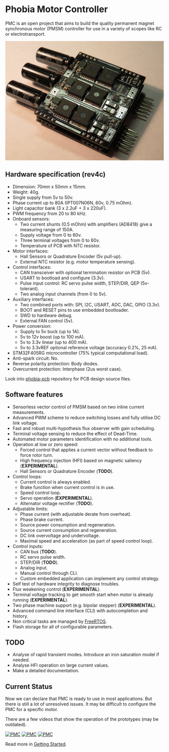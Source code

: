 # Phobia Motor Controller

PMC is an open project that aims to build the quality permanent magnet
synchronous motor (PMSM) controller for use in a variety of scopes like RC or
electrotransport.

![PMC](doc/phobia_rev4b.jpg)

## Hardware specification (rev4c)

* Dimension: 70mm x 50mm x 15mm.
* Weight: 40g.
* Single supply from 5v to 50v.
* Phase current up to 80A (IPT007N06N, 60v, 0.75 mOhm).
* Light capacitor bank (3 x 2.2uF + 3 x 220uF).
* PWM frequency from 20 to 80 kHz.
* Onboard sensors:
	* Two current shunts (0.5 mOhm) with amplifiers (AD8418) give a measuring range of 150A.
	* Supply voltage from 0 to 60v.
	* Three terminal voltages from 0 to 60v.
	* Temperature of PCB with NTC resistor.
* Motor interfaces:
	* Hall Sensors or Quadrature Encoder (5v pull-up).
	* External NTC resistor (e.g. motor temperature sensing).
* Control interfaces:
	* CAN transceiver with optional termination resistor on PCB (5v).
	* USART to bootload and configure (3.3v).
	* Pulse input control: RC servo pulse width, STEP/DIR, QEP (5v-tolerant).
	* Two analog input channels (from 0 to 5v).
* Auxiliary interfaces:
	* Two combined ports with: SPI, I2C, USART, ADC, DAC, GPIO (3.3v).
	* BOOT and RESET pins to use embedded bootloader.
	* SWD to hardware debug.
	* External FAN control (5v).
* Power conversion:
	* Supply to 5v buck (up to 1A).
	* 5v to 12v boost (up to 100 mA).
	* 5v to 3.3v linear (up to 400 mA).
	* 5v to 3.3vREF optional reference voltage (accuracy 0.2%, 25 mA).
* STM32F405RG microcontroller (75% typical computational load).
* Anti-spark circuit: No.
* Reverse polarity protection: Body diodes.
* Overcurrent protection: Interphase (2us worst case).

Look into [phobia-pcb](https://bitbucket.org/amaora/phobia-pcb) repository for
PCB design source files.

## Software features

* Sensorless vector control of PMSM based on two inline current measurements.
* Advanced PWM scheme to reduce switching losses and fully utilise DC link voltage.
* Fast and robust multi-hypothesis flux observer with gain scheduling.
* Terminal voltage sensing to reduce the effect of Dead-Time.
* Automated motor parameters identification with no additional tools.
* Operation at low or zero speed:
	* Forced control that applies a current vector without feedback to force rotor turn.
	* High frequency injection (HFI) based on magnetic saliency (**EXPERIMENTAL**).
	* Hall Sensors or Quadrature Encoder (**TODO**).
* Control loops:
	* Current control is always enabled.
	* Brake function when current control is in use.
	* Speed control loop.
	* Servo operation (**EXPERIMENTAL**).
	* Alternator voltage rectifier (**TODO**).
* Adjustable limits:
	* Phase current (with adjustable derate from overheat).
	* Phase brake current.
	* Source power consumption and regeneration.
	* Source current consumption and regeneration.
	* DC link overvoltage and undervoltage.
	* Maximal speed and acceleration (as part of speed control loop).
* Control inputs:
	* CAN bus (**TODO**).
	* RC servo pulse width.
	* STEP/DIR (**TODO**).
	* Analog input.
	* Manual control through CLI.
	* Custom embedded application can implement any control strategy.
* Self test of hardware integrity to diagnose troubles.
* Flux weakening control (**EXPERIMENTAL**).
* Terminal voltage tracking to get smooth start when motor is already running (**EXPERIMENTAL**).
* Two phase machine support (e.g. bipolar stepper) (**EXPERIMENTAL**).
* Advanced command line interface (CLI) with autocompletion and history.
* Non critical tasks are managed by [FreeRTOS](http://www.freertos.org/).
* Flash storage for all of configurable parameters.

## TODO

* Analyse of rapid transient modes. Introduce an iron saturation model if needed.
* Analyse HFI operation on large current values.
* Make a detailed documentation.

## Current Status

Now we can declare that PMC is ready to use in most applications. But there is
still a lot of unresolved issues. It may be difficult to configure the PMC for
a specific motor.

There are a few videos that show the operation of the prototypes (may be outdated).

[![PMC](https://i.ytimg.com/vi/ANp_5zZkh48/default.jpg)](https://www.youtube.com/watch?v=ANp_5zZkh48)
[![PMC](https://i.ytimg.com/vi/IM0k0_boXc4/default.jpg)](https://www.youtube.com/watch?v=IM0k0_boXc4)
[![PMC](https://i.ytimg.com/vi/rfigI6fnWxI/default.jpg)](https://www.youtube.com/watch?v=rfigI6fnWxI)

Read more in [Getting Started](doc/GettingStarted.md).

